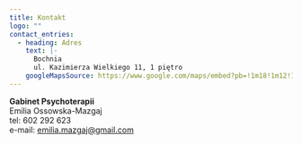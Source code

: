 ```yaml
---
title: Kontakt
logo: ""
contact_entries:
  - heading: Adres
    text: |-
      Bochnia
      ul. Kazimierza Wielkiego 11, 1 piętro
    googleMapsSource: https://www.google.com/maps/embed?pb=!1m18!1m12!1m3!1d907.3253649154894!2d20.428827463409444!3d49.96816338717232!2m3!1f0!2f0!3f0!3m2!1i1024!2i768!4f13.1!3m3!1m2!1s0x47163b35edfd5651%3A0x138e10b8ab3990a6!2sKazimierza%20Wielkiego%2011%2C%2032-700%20Bochnia!5e0!3m2!1spl!2spl!4v1663510472255!5m2!1spl!2spl
---
```

**Gabinet Psychoterapii**\
Emilia Ossowska-Mazgaj\
tel: 602 292 623\
e﻿-mail: emilia.mazgaj@gmail.com
